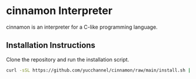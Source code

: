 # cinnamon Interpreter

cinnamon is an interpreter for a C-like programming language.

## Installation Instructions

Clone the repository and run the installation script.

```bash
curl -sSL https://github.com/yucchannel/cinnamon/raw/main/install.sh | bash
